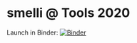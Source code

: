 # smelli @ Tools 2020

Launch in Binder:
[![Binder](https://mybinder.org/badge_logo.svg)](https://mybinder.org/v2/gh/peterstangl/smelli-talk/main?filepath=smelli.ipynb)

